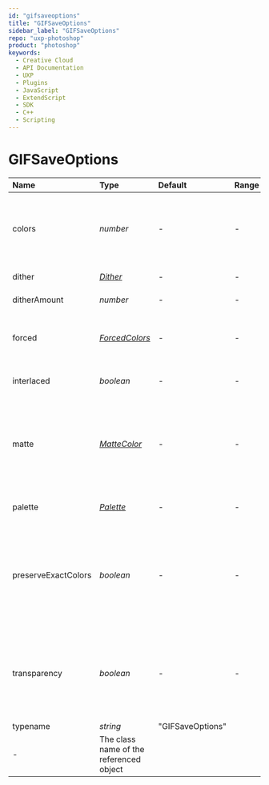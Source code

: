 ```yaml
---
id: "gifsaveoptions"
title: "GIFSaveOptions"
sidebar_label: "GIFSaveOptions"
repo: "uxp-photoshop"
product: "photoshop"
keywords:
  - Creative Cloud
  - API Documentation
  - UXP
  - Plugins
  - JavaScript
  - ExtendScript
  - SDK
  - C++
  - Scripting
---
```


# GIFSaveOptions

| Name | Type | Default | Range | Description |
| :------ | :------ | :------ | :------ | :------ |
| colors | *number* | - | - | The number of palette colors. Valid only when palette is: |
| dither | [*Dither*](/ps_reference/modules/constants/#dither) | - | - | The dither type. |
| ditherAmount | *number* | - | - | The amount of dither. |
| forced | [*ForcedColors*](/ps_reference/modules/constants/#forcedcolors) | - | - | The type of colors to force into the color palette. |
| interlaced | *boolean* | - | - | True if rows should be interlaced/ |
| matte | [*MatteColor*](/ps_reference/modules/constants/#mattecolor) | - | - | The color to use to fill anti-aliased edges adjacent to transparent  areas of the image. |
| palette | [*Palette*](/ps_reference/modules/constants/#palette) | - | - | The type of palette to use. |
| preserveExactColors | *boolean* | - | - | True to protect colors in the image that contain entries in the color table from being dithered. |
| transparency | *boolean* | - | - | True to preserve transparent areas of the image during conversion to GIF format. |
| typename | *string* | &quot;GIFSaveOptions&quot;
 | - | The class name of the referenced object |

